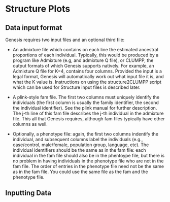 # Structure Plots

## Data input format

Genesis requires two input files and an optional third file:
- An admixture file which contains on each line the estimated ancestral proportions of
each individual. Typically, this would be produced by a program like Admixture (e.g,
and admixture Q file), or CLUMPP, the output formats of which Genesis supports
natively. For example, an Admixture Q file for K=4, contains four columns. Provided
the input is a legal format, Genesis will automatically work out what input file it is,
and what the K value is. Instructions on using the structure2CLUMPP script which
can be used for Structure input files is described later.

- A plink-style fam file. The first two columns must uniquely identify the individuals
(the first column is usually the family identifier, the second the individual identifier).
See the plink manual for further description. The j-th line of this fam file describes the
j-th individual in the admixture file. This all that Genesis requires, although fam files
typically have other columns as well.

- Optionally, a phenotype file: again, the first two columns indentify the individual, and
subsequent columns label the individuals (e.g., case/control, male/female, population
group, language, etc). The individual identifiers should be the same as in the fam file:
each individual in the fam file should also be in the phentoype file, but there is no
problem in having individuals in the phenotype file who are not in the fam file. The
order of entries in the phenotype file need not be the same as in the fam file. You could
use the same file as the fam and the phenotype file.

## Inputting Data